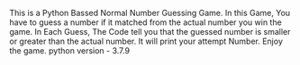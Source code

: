 This is a Python Bassed Normal Number Guessing Game.
In this Game, You have to guess a number if it matched from the actual number you win the game.
In Each Guess, The Code tell you that the guessed number is smaller or greater than the actual number.
It will print your attempt Number.
Enjoy the game.
python version - 3.7.9
